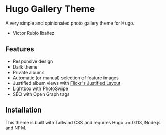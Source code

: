 # Hugo Gallery Theme

A very simple and opinionated photo gallery theme for Hugo.

- Victor Rubio Ibañez

## Features

- Responsive design
- Dark theme
- Private albums
- Automatic (or manual) selection of feature images
- Justified album views with [Flickr's Justified Layout](https://github.com/flickr/justified-layout)
- Lightbox with [PhotoSwipe](https://photoswipe.com/)
- SEO with Open Graph tags

## Installation

This theme is built with Tailwind CSS and requires Hugo >= 0.113, Node.js and NPM.




